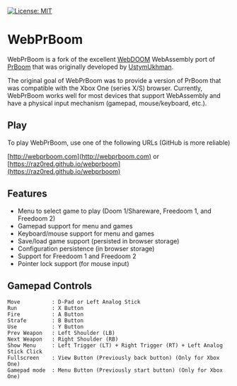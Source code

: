 [![License: MIT](https://img.shields.io/badge/License-MIT-yellow.svg)](https://opensource.org/licenses/MIT)

# WebPrBoom

WebPrBoom is a fork of the excellent [WebDOOM](https://github.com/UstymUkhman/webDOOM) WebAssembly port of [PrBoom](http://prboom.sourceforge.net/) that was originally developed by [UstymUkhman](https://github.com/UstymUkhman).

The original goal of WebPrBoom was to provide a version of PrBoom that was compatible with the Xbox One (series X/S) browser. Currently, WebPrBoom works well for most devices that support WebAssembly and have a physical input mechanism (gamepad, mouse/keyboard, etc.).

## Play

To play WebPrBoom, use one of the following URLs (GitHub is more reliable)

[http://webprboom.com](http://webprboom.com) 
or
[https://raz0red.github.io/webprboom](https://raz0red.github.io/webprboom) 

## Features

* Menu to select game to play (Doom 1/Shareware, Freedoom 1, and Freedoom 2)
* Gamepad support for menu and games
* Keyboard/mouse support for menu and games
* Save/load game support (persisted in browser storage)
* Configuration persistence (in browser storage)
* Support for Freedoom 1 and Freedoom 2
* Pointer lock support (for mouse input)

## Gamepad Controls

    Move          : D-Pad or Left Analog Stick
    Run           : X Button 
    Fire          : A Button 
    Strafe        : B Button 
    Use           : Y Button 
    Prev Weapon   : Left Shoulder (LB) 
    Next Weapon   : Right Shoulder (RB) 
    Show Menu     : Left Trigger (LT) + Right Trigger (RT) + Left Analog Stick Click
    Fullscreen    : View Button (Previously back button) (Only for Xbox One)
    Gamepad mode  : Menu Button (Previously start button) (Only for Xbox One)
